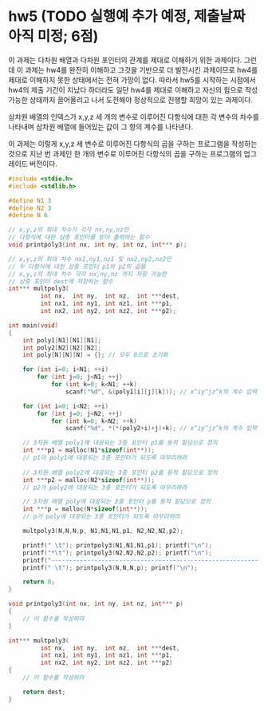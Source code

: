 # hw5 (TODO 실행예 추가 예정, 제출날짜 아직 미정; 6점)
이 과제는 다차원 배열과 다차원 포인터의 관계를 제대로 이해하기 위한 과제이다.
그런데 이 과제는 hw4를 완전히 이해하고 그것을 기반으로 더 발전시킨 과제이므로
hw4를 제대로 이해하지 못한 상태에서는 전혀 가망이 없다.
따라서 hw5를 시작하는 시점에서 hw4의 제출 기간이 지났다 하더라도
일단 hw4를 제대로 이해하고 자신의 힘으로 작성 가능한 상태까지 끌어올리고
나서 도전해야 정상적으로 진행할 희망이 있는 과제이다.

삼차원 배열의 인덱스가 x,y,z 세 개의 변수로 이루어진 다항식에
대한 각 변수의 차수를 나타내며 삼차원 배열에 들어있는 값이 그 항의 계수를 나타낸다.

이 과제는 이렇게 x,y,z 세 변수로 이루어진 다항식의 곱을 구하는 프로그램을 작성하는 것으로
지난 번 과제인 한 개의 변수로 이루어진 다항식의 곱을 구하는 프로그램의 업그레이드 버전이다.

```c
#include <stdio.h>
#include <stdlib.h>

#define N1 3
#define N2 3
#define N 6

// x,y,z의 최대 차수가 각각 nx,ny,nz인
// 다항식에 대한 삼중 포인터를 받아 출력하는 함수
void printpoly3(int nx, int ny, int nz, int*** p);

// x,y,z의 최대 차수 nx1,ny1,nz1 및 nx2,ny2,nz2인
// 두 다항식에 대한 삼중 포인터 p1와 p2의 곱을
// x,y,z의 최대 차수 각각 nx,ny,nz 까지 저장 가능한
// 삼중 포인터 dest에 저장하는 함수
int*** multpoly3(
         int nx,  int ny,  int nz,  int ***dest,
         int nx1, int ny1, int nz1, int ***p1,
         int nx2, int ny2, int nz2, int ***p2);

int main(void)
{
    int poly1[N1][N1][N1];
    int poly2[N2][N2][N2];
    int poly[N][N][N] = {}; // 모두 0으로 초기화

    for (int i=0; i<N1; ++i)
        for (int j=0; j<N1; ++j)
            for (int k=0; k<N1; ++k)
                scanf("%d", &(poly1[i][j][k])); // x^iy^jz^k의 계수 입력

    for (int i=0; i<N2; ++i)
        for (int j=0; j<N2; ++j)
            for (int k=0; k<N2; ++k)
                scanf("%d", *(*(poly2+i)+j)+k); // x^iy^jz^k의 계수 입력

    // 3차원 배열 poly1에 대응되는 3중 포인터 p1를 동적 할당으로 정의
    int ***p1 = malloc(N1*sizeof(int**));
    // p1이 poly1에 대응되는 3중 포인터가 되도록 마무리하라
    
    // 3차원 배열 poly2에 대응되는 3중 포인터 p2를 동적 할당으로 정의
    int ***p2 = malloc(N2*sizeof(int**));
    // p2가 poly2에 대응되는 3중 포인터가 되도록 마무리하라

    // 3차원 배열 poly에 대응되는 3중 포인터 p를 동적 할당으로 정의
    int ***p = malloc(N*sizeof(int**));
    // p가 poly에 대응되는 3중 포인터가 되도록 마무리하라

    multpoly3(N,N,N,p, N1,N1,N1,p1, N2,N2,N2,p2);

    printf(" \t"); printpoly3(N1,N1,N1,p1); printf("\n");
    printf("*\t"); printpoly3(N2,N2,N2,p2); printf("\n");
    printf("------------------------------------------------------------\n");
    printf(" \t"); printpoly3(N,N,N,p); printf("\n");

    return 0;
}

void printpoly3(int nx, int ny, int nz, int*** p)
{
    // 이 함수를 작성하라
}

int*** multpoly3(
         int nx,  int ny,  int nz,  int ***dest,
         int nx1, int ny1, int nz1, int ***p1,
         int nx2, int ny2, int nz2, int ***p2)
{
    // 이 함수를 작성하라

    return dest;
}

```
